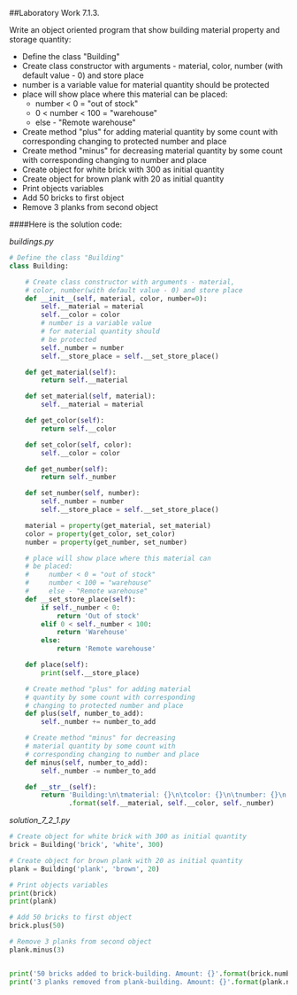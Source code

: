 ##Laboratory Work 7.1.3.

<p>
    <span>
          Write an object oriented program that show
          building material property and storage quantity:
    </span>
</p>

<ul>
    <li>
        Define the class "Building"
    </li>
    <li>
        Create class constructor with arguments - material,
        color, number (with default value - 0) and store place
    </li>
    <li>
        number is a variable value for material quantity should
        be protected
    </li>
    <li>
        place will show place where this material can be placed:
        <ul>
            <li>
                number < 0 = "out of stock"
            </li>
            <li>
                0 < number < 100 = "warehouse"
            </li>
            <li>
                else - "Remote warehouse"
            </li>
        </ul>
    </li>
    <li>
        Create method "plus" for adding material quantity by some count with
        corresponding changing to protected number and place
    </li>
    <li>
        Create method "minus" for decreasing material quantity by some count with
        corresponding changing to number and place
    </li>
    <li>
        Create object for white brick with 300 as initial quantity
    </li>
    <li>
        Create object for brown plank with 20 as initial quantity
    </li>
    <li>
        Print objects variables
    </li>
    <li>
        Add 50 bricks to first object
    </li>
    <li>
        Remove 3 planks from second object
    </li>
</ul>

####Here is the solution code:

*buildings.py*
```python
# Define the class "Building"
class Building:

    # Create class constructor with arguments - material,
    # color, number(with default value - 0) and store place
    def __init__(self, material, color, number=0):
        self.__material = material
        self.__color = color
        # number is a variable value
        # for material quantity should
        # be protected
        self._number = number
        self.__store_place = self.__set_store_place()

    def get_material(self):
        return self.__material

    def set_material(self, material):
        self.__material = material

    def get_color(self):
        return self.__color

    def set_color(self, color):
        self.__color = color

    def get_number(self):
        return self._number

    def set_number(self, number):
        self._number = number
        self.__store_place = self.__set_store_place()

    material = property(get_material, set_material)
    color = property(get_color, set_color)
    number = property(get_number, set_number)

    # place will show place where this material can
    # be placed:
    #     number < 0 = "out of stock"
    #     number < 100 = "warehouse"
    #     else - "Remote warehouse"
    def __set_store_place(self):
        if self._number < 0:
            return 'Out of stock'
        elif 0 < self._number < 100:
            return 'Warehouse'
        else:
            return 'Remote warehouse'

    def place(self):
        print(self.__store_place)

    # Create method "plus" for adding material
    # quantity by some count with corresponding
    # changing to protected number and place
    def plus(self, number_to_add):
        self._number += number_to_add

    # Create method "minus" for decreasing
    # material quantity by some count with
    # corresponding changing to number and place
    def minus(self, number_to_add):
        self._number -= number_to_add

    def __str__(self):
        return 'Building:\n\tmaterial: {}\n\tcolor: {}\n\tnumber: {}\n'\
               .format(self.__material, self.__color, self._number)

```

*solution_7_2_1.py*
```python
# Create object for white brick with 300 as initial quantity
brick = Building('brick', 'white', 300)

# Create object for brown plank with 20 as initial quantity
plank = Building('plank', 'brown', 20)

# Print objects variables
print(brick)
print(plank)

# Add 50 bricks to first object
brick.plus(50)

# Remove 3 planks from second object
plank.minus(3)


print('50 bricks added to brick-building. Amount: {}'.format(brick.number))
print('3 planks removed from plank-building. Amount: {}'.format(plank.number))
```